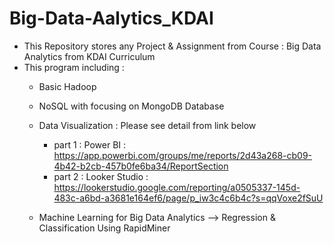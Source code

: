 # Big-Data-Aalytics_KDAI

- This Repository stores any Project & Assignment from Course : Big Data Analytics from KDAI Curriculum
- This program including :
   - Basic Hadoop
   - NoSQL with focusing on MongoDB Database
   - Data Visualization : Please see detail from link below
     - part 1 : Power BI : https://app.powerbi.com/groups/me/reports/2d43a268-cb09-4b42-b2cb-457b0fe6ba34/ReportSection
     - part 2 : Looker Studio : https://lookerstudio.google.com/reporting/a0505337-145d-483c-a6bd-a3681e164ef6/page/p_iw3c4c6b4c?s=qqVoxe2fSuU
 
   - Machine Learning for Big Data Analytics -->  Regression & Classification Using RapidMiner

   
   
